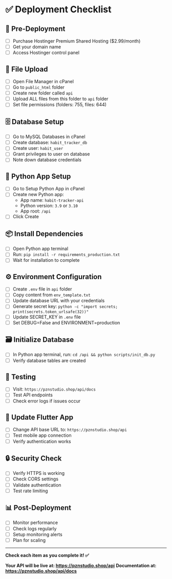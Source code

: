 # ✅ Deployment Checklist

## 🚀 **Pre-Deployment**
- [ ] Purchase Hostinger Premium Shared Hosting ($2.99/month)
- [ ] Get your domain name
- [ ] Access Hostinger control panel

## 📁 **File Upload**
- [ ] Open File Manager in cPanel
- [ ] Go to `public_html` folder
- [ ] Create new folder called `api`
- [ ] Upload ALL files from this folder to `api` folder
- [ ] Set file permissions (folders: 755, files: 644)

## 🗄️ **Database Setup**
- [ ] Go to MySQL Databases in cPanel
- [ ] Create database: `habit_tracker_db`
- [ ] Create user: `habit_user`
- [ ] Grant privileges to user on database
- [ ] Note down database credentials

## 🐍 **Python App Setup**
- [ ] Go to Setup Python App in cPanel
- [ ] Create new Python app:
  - App name: `habit-tracker-api`
  - Python version: `3.9` or `3.10`
  - App root: `/api`
- [ ] Click Create

## 📦 **Install Dependencies**
- [ ] Open Python app terminal
- [ ] Run: `pip install -r requirements_production.txt`
- [ ] Wait for installation to complete

## ⚙️ **Environment Configuration**
- [ ] Create `.env` file in `api` folder
- [ ] Copy content from `env_template.txt`
- [ ] Update database URL with your credentials
- [ ] Generate secret key: `python -c "import secrets; print(secrets.token_urlsafe(32))"`
- [ ] Update SECRET_KEY in `.env` file
- [ ] Set DEBUG=False and ENVIRONMENT=production

## 🗃️ **Initialize Database**
- [ ] In Python app terminal, run: `cd /api && python scripts/init_db.py`
- [ ] Verify database tables are created

## 🧪 **Testing**
- [ ] Visit: `https://pznstudio.shop/api/docs`
- [ ] Test API endpoints
- [ ] Check error logs if issues occur

## 📱 **Update Flutter App**
- [ ] Change API base URL to: `https://pznstudio.shop/api`
- [ ] Test mobile app connection
- [ ] Verify authentication works

## 🔒 **Security Check**
- [ ] Verify HTTPS is working
- [ ] Check CORS settings
- [ ] Validate authentication
- [ ] Test rate limiting

## 📊 **Post-Deployment**
- [ ] Monitor performance
- [ ] Check logs regularly
- [ ] Setup monitoring alerts
- [ ] Plan for scaling

---

**Check each item as you complete it! ✅**

**Your API will be live at: https://pznstudio.shop/api**
**Documentation at: https://pznstudio.shop/api/docs**
